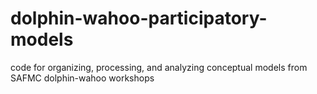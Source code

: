 # dolphin-wahoo-participatory-models
code for organizing, processing, and analyzing conceptual models from SAFMC dolphin-wahoo workshops
